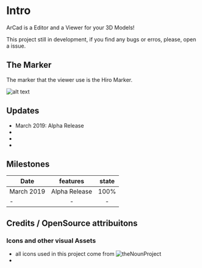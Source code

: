 # Intro
ArCad is a Editor and a Viewer for your 3D Models!

This project still in development, if you find any bugs or erros, please, open a issue.

## The Marker

The marker that the viewer use is the Hiro Marker.

![alt text](https://github.com/Carnaux/WEB-AR-CAD-VIEWER/blob/master/misc/imgs/hiro.png "Hiro Marker")

## Updates
- March 2019: Alpha Release
-  
-
-

## Milestones

| Date       |      features                |  state |
|------------|:----------------------------:|:-----:|
| March 2019 | Alpha Release                |  100% |
| -          | -                |  -    |


## Credits / OpenSource attribuitons
### Icons and other visual Assets
- all icons used in this project come from ![theNounProject](https://thenounproject.com)
- 
